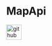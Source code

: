 # MapApi

<img src='https://cdn.jsdelivr.net/npm/simple-icons@3.0.1/icons/github.svg' alt='github' height='40'>
